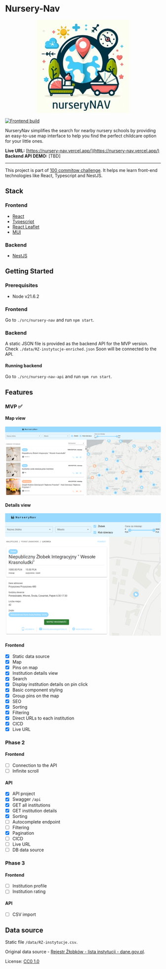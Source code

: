 # Nursery-Nav

<p align="center">
    <img width="300" height="300" src="./img/promo.jpg">
</p>

[![Frontend build](https://github.com/kubawajs/nursery-nav/actions/workflows/frontend.yml/badge.svg?branch=main)](https://github.com/kubawajs/nursery-nav/actions/workflows/frontend.yml)

NurseryNav simplifies the search for nearby nursery schools by providing an easy-to-use map interface to help you find the perfect childcare option for your little ones.

**Live URL:** [https://nursery-nav.vercel.app/](https://nursery-nav.vercel.app/)
**Backend API DEMO:** [TBD]

---
This project is part of [100 commitow challenge](https://100commitow.pl/). It helps me learn front-end technologies like React, Typescript and NestJS.

## Stack

### Frontend

* [React](https://react.dev/)
* [Typescript](https://www.typescriptlang.org/)
* [React Leaflet](https://react-leaflet.js.org/)
* [MUI](https://mui.com/material-ui/getting-started/)

### Backend

* [NestJS](https://nestjs.com/)

## Getting Started

### Prerequisites

* Node v21.6.2

### Frontend

Go to `./src/nursery-nav` and run `npm start`.

### Backend

A static JSON file is provided as the backend API for the MVP version.
Check `./data/RZ-instytucje-enriched.json`
Soon will be connected to the API.

#### Running backend
Go to `./src/nursery-nav-api` and run `npm run start`.

## Features

### MVP ✅

#### Map view

![Map view](./img/map-view.png)

#### Details view

![Details view](./img/details-view.png)

#### Frontend

* [x] Static data source
* [x] Map
* [x] Pins on map
* [x] Institution details view
* [x] Search
* [x] Display institution details on pin click
* [x] Basic component styling
* [x] Group pins on the map
* [x] SEO
* [x] Sorting
* [x] Filtering
* [x] Direct URLs to each institution
* [x] CICD
* [x] Live URL

### Phase 2

#### Frontend

* [ ] Connection to the API
* [ ] Infinite scroll

#### API

* [x] API project
* [x] Swagger `/api`
* [x] GET all institutions
* [x] GET institution details
* [x] Sorting
* [ ] Autocomplete endpoint
* [ ] Filtering
* [x] Pagination
* [ ] CICD
* [ ] Live URL
* [ ] DB data source

### Phase 3

#### Frontend

* [ ] Institution profile
* [ ] Institution rating

#### API

* [ ] CSV import

## Data source

Static file `/data/RZ-instytucje.csv`.

Original data source - [Rejestr Żłobków - lista instytucji - dane.gov.pl](https://dane.gov.pl/pl/dataset/2106/resource/55499/table).

License: [CC0 1.0](https://creativecommons.org/publicdomain/zero/1.0/legalcode.pl)
